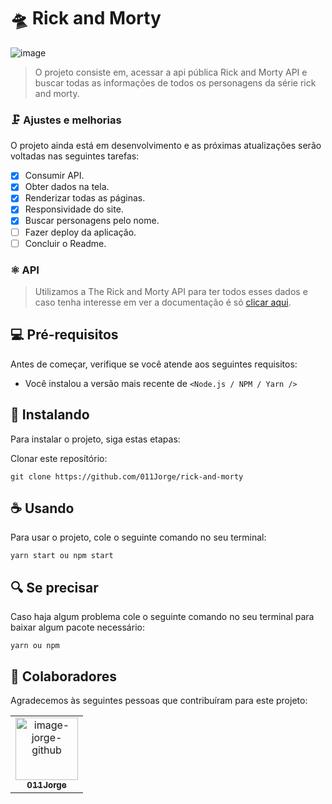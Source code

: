 # 🛸 Rick and Morty

<img src="https://user-images.githubusercontent.com/81838137/213898576-ed5bfb37-e4ea-4f4a-b59a-a5d5419bee35.png
" alt="image">

> O projeto consiste em, acessar a api pública Rick and Morty API e buscar todas as informações de todos os personagens da série rick and morty.

### 🗜️ Ajustes e melhorias

O projeto ainda está em desenvolvimento e as próximas atualizações serão voltadas nas seguintes tarefas:

- [x] Consumir API.
- [x] Obter dados na tela.
- [x] Renderizar todas as páginas.
- [x] Responsividade do site.
- [x] Buscar personagens pelo nome.
- [ ] Fazer deploy da aplicação.
- [ ] Concluir o Readme.

### ⚛ API

> Utilizamos a The Rick and Morty API para ter todos esses dados e caso tenha interesse em ver a documentação é só <a href="https://rickandmortyapi.com/">clicar aqui</a>.

## 💻 Pré-requisitos

Antes de começar, verifique se você atende aos seguintes requisitos:

- Você instalou a versão mais recente de `<Node.js / NPM / Yarn />`

## 🚀 Instalando

Para instalar o projeto, siga estas etapas:

Clonar este reposítório:

```
git clone https://github.com/011Jorge/rick-and-morty
```

## ☕ Usando

Para usar o projeto, cole o seguinte comando no seu terminal:

```
yarn start ou npm start
```

## 🔍 Se precisar

Caso haja algum problema cole o seguinte comando no seu terminal para baixar algum pacote necessário:

```
yarn ou npm
```

## 🤝 Colaboradores

Agradecemos às seguintes pessoas que contribuíram para este projeto:

<table>
  <tr>
    <td align="center">
      <a href="https://github.com/011Jorge">
        <img src="https://avatars.githubusercontent.com/u/81838137?v=4" width="100px;" alt="image-jorge-github""/><br>
        <sub>
          <b>011Jorge</b>
        </sub>
      </a>
    </td>
  </tr>
</table>
